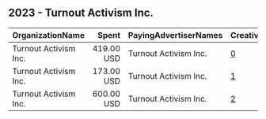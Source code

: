## 2023 - Turnout Activism Inc. 
|OrganizationName|Spent|PayingAdvertiserNames|CreativeUrls|Impressions|Genders|AgeBrackets|CountryCodes|BillingAddresses|CandidateBallotInformation|
|:---|---:|:---|:---|---:|:---|:---|:---|:---|:---|
|Turnout Activism Inc.|419.00 USD|Turnout Activism Inc.|[0](https://www.snap.com/political-ads/asset/8002445a6b8d4572c0013125601d5b350847e5419978f37d8c37ae1fbd64eba9?mediaType=mp4)|27,053|FEMALE|18-25|united states|"35 Walden St #3g,Cambridge,02140,US"|TurnUp Activism|
|Turnout Activism Inc.|173.00 USD|Turnout Activism Inc.|[1](https://www.snap.com/political-ads/asset/0672a160184dd2458d41a030eb7b83e1568fabb32b37e46de8759c8ea68d4c6c?mediaType=mp4)|10,279|FEMALE|18-25|united states|"35 Walden St #3g,Cambridge,02140,US"|TurnUp Activism|
|Turnout Activism Inc.|600.00 USD|Turnout Activism Inc.|[2](https://www.snap.com/political-ads/asset/fef35cb1f13e383e07621142006d110c7b6b3a7a15a15ca75faad619fa791b0a?mediaType=mp4)|210,862||15+|united states|"35 Walden St #3g,Cambridge,02140,US"||
